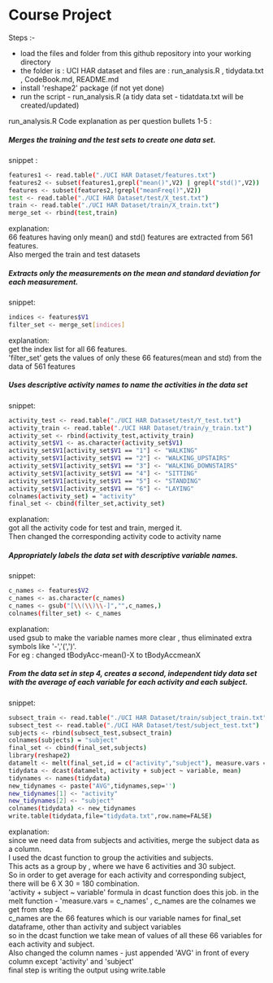 Course Project
===================

Steps :-
* load the files and folder from this github repository into your working directory
* the folder is : UCI HAR dataset and files are : run_analysis.R , tidydata.txt , CodeBook.md, README.md
* install 'reshape2' package (if not yet done)
* run the script - run_analysis.R (a tidy  data set - tidatdata.txt will be created/updated)

run_analysis.R Code explanation as per question bullets 1-5 :


##### Merges the training and the test sets to create one data set.
snippet : 
```sh
features1 <- read.table("./UCI HAR Dataset/features.txt")
features2 <- subset(features1,grepl("mean()",V2) | grepl("std()",V2))
features <- subset(features2,!grepl("meanFreq()",V2))
test <- read.table("./UCI HAR Dataset/test/X_test.txt")
train <- read.table("./UCI HAR Dataset/train/X_train.txt")
merge_set <- rbind(test,train)
```
explanation:   
66 features having only mean() and std() features are extracted from 561 features.  
Also merged the train and test datasets

##### Extracts only the measurements on the mean and standard deviation for each measurement. 
snippet:
```sh
indices <- features$V1
filter_set <- merge_set[indices]
```
explanation:    
get the index list for all 66 features.  
'filter_set' gets the values of only these 66 features(mean and std) from the data of 561 features 

##### Uses descriptive activity names to name the activities in the data set
snippet:
```sh
activity_test <- read.table("./UCI HAR Dataset/test/Y_test.txt")
activity_train <- read.table("./UCI HAR Dataset/train/y_train.txt")
activity_set <- rbind(activity_test,activity_train)
activity_set$V1 <- as.character(activity_set$V1)
activity_set$V1[activity_set$V1 == "1"] <- "WALKING"
activity_set$V1[activity_set$V1 == "2"] <- "WALKING_UPSTAIRS"
activity_set$V1[activity_set$V1 == "3"] <- "WALKING_DOWNSTAIRS"
activity_set$V1[activity_set$V1 == "4"] <- "SITTING"
activity_set$V1[activity_set$V1 == "5"] <- "STANDING"
activity_set$V1[activity_set$V1 == "6"] <- "LAYING"
colnames(activity_set) = "activity"
final_set <- cbind(filter_set,activity_set)
```
explanation:     
got all the activity code for test and train, merged it.  
Then changed the corresponding activity code to activity name

##### Appropriately labels the data set with descriptive variable names.  
snippet:
```sh
c_names <- features$V2
c_names <- as.character(c_names)
c_names <- gsub("[\\(\\)\\-]","",c_names,)
colnames(filter_set) <- c_names
```
explanation:   
used gsub to make the variable names more clear , thus eliminated extra symbols like '-','(',')'.   
For eg : changed tBodyAcc-mean()-X to tBodyAccmeanX 

##### From the data set in step 4, creates a second, independent tidy data set with the average of each variable for each activity and each subject.

snippet:
```sh
subsect_train <- read.table("./UCI HAR Dataset/train/subject_train.txt")
subsect_test <- read.table("./UCI HAR Dataset/test/subject_test.txt")
subjects <- rbind(subsect_test,subsect_train)
colnames(subjects) = "subject"
final_set <- cbind(final_set,subjects)
library(reshape2)
datamelt <- melt(final_set,id = c("activity","subject"), measure.vars = c_names)
tidydata <- dcast(datamelt, activity + subject ~ variable, mean)
tidynames <- names(tidydata)
new_tidynames <- paste("AVG",tidynames,sep='')
new_tidynames[1] <- "activity"
new_tidynames[2] <- "subject"
colnames(tidydata) <- new_tidynames
write.table(tidydata,file="tidydata.txt",row.name=FALSE)
```
explanation:    
since we need data from subjects and activities, merge the subject data as a column.    
I used the dcast function to group the activities and subjects.    
This acts as a group by , where we have 6 activities and 30 subject.    
So in order to get average for each activity and corresponding subject, there will be 6 X 30 = 180 combination.   
'activity + subject ~ variable' formula in dcast function does this job.
in the melt function - 'measure.vars = c_names' , c_names are the colnames we get from step 4.     
c_names are the 66 features which is our variable names for final_set dataframe, other than activity and subject variables   
so in the dcast function we take mean of values of all these 66 variables for each activity and subject.        
Also changed the column names - just appended 'AVG' in front of every column except 'activity' and 'subject'             
final step is writing the output using write.table

